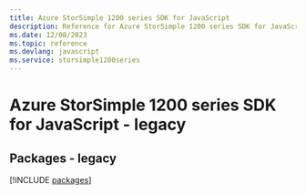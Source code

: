 ```yaml
---
title: Azure StorSimple 1200 series SDK for JavaScript
description: Reference for Azure StorSimple 1200 series SDK for JavaScript
ms.date: 12/08/2023
ms.topic: reference
ms.devlang: javascript
ms.service: storsimple1200series
---
```

# Azure StorSimple 1200 series SDK for JavaScript - legacy
## Packages - legacy
[!INCLUDE [packages](storsimple-1200-series-index.md)]